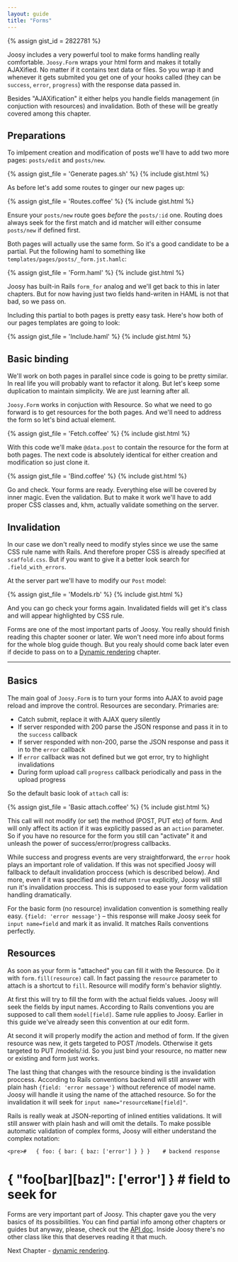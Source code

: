 ```yaml
---
layout: guide
title: "Forms"
---
```


{% assign gist_id = 2822781 %}

Joosy includes a very powerful tool to make forms handling really comfortable. `Joosy.Form` wraps your html form and makes it totally AJAXified. No matter if it contains text data or files. So you wrap it and whenever it gets submited you get one of your hooks called (they can be `success`, `error`, `progress`) with the response data passed in.

Besides "AJAXification" it either helps you handle fields management (in conjuction with resources) and invalidation. Both of these will be greatly covered among this chapter.

## Preparations

To imlpement creation and modification of posts we'll have to add two more pages: `posts/edit` and `posts/new`.

{% assign gist_file = 'Generate pages.sh' %}
{% include gist.html %}

As before let's add some routes to ginger our new pages up:

{% assign gist_file = 'Routes.coffee' %}
{% include gist.html %}

Ensure your `posts/new` route goes _before_ the `posts/:id` one. Routing does always seek for the first match and id matcher will either consume `posts/new` if defined first.

Both pages will actually use the same form. So it's a good candidate to be a partial. Put the following haml to something like `templates/pages/posts/_form.jst.hamlc`:

{% assign gist_file = 'Form.haml' %}
{% include gist.html %}

Joosy has built-in Rails `form_for` analog and we'll get back to this in later chapters. But for now having just two fields hand-writen in HAML is not that bad, so we pass on.

Including this partial to both pages is pretty easy task. Here's how both of our pages templates are going to look:

{% assign gist_file = 'Include.haml' %}
{% include gist.html %}

## Basic binding

We'll work on both pages in parallel since code is going to be pretty similar. In real life you will probably want to refactor it along. But let's keep some duplication to maintain simplicity. We are just learning after all.

`Joosy.Form` works in conjuction with Resource. So what we need to go forward is to get resources for the both pages. And we'll need to address the form so let's bind actual element.

{% assign gist_file = 'Fetch.coffee' %}
{% include gist.html %}

With this code we'll make `@data.post` to contain the resource for the form at both pages. The next code is absolutely identical for either creation and modification so just clone it.

{% assign gist_file = 'Bind.coffee' %}
{% include gist.html %}

Go and check. Your forms are ready. Everything else will be covered by inner magic. Even the validation. But to make it work we'll have to add proper CSS classes and, khm, actually validate something on the server.

## Invalidation

In our case we don't really need to modify styles since we use the same CSS rule name with Rails. And therefore proper CSS is already specified at `scaffold.css`. But if you want to give it a better look search for `.field_with_errors`.

At the server part we'll have to modify our `Post` model:

{% assign gist_file = 'Models.rb' %}
{% include gist.html %}

And you can go check your forms again. Invalidated fields will get it's class and will appear highlighted by CSS rule.

<div class="warning">
  <p>
    Forms are one of the most important parts of Joosy. You really should finish reading this chapter sooner or later. We won't need more info about forms for the whole blog guide though. But you realy should come back later even if decide to pass on to a <a href="/guides/blog/dynamic-rendering.html">Dynamic rendering</a> chapter.
  </p>
</div>

<hr class="additional" />

## Basics

The main goal of `Joosy.Form` is to turn your forms into AJAX to avoid page reload and improve the control. Resources are secondary. Primaries are:

* Catch submit, replace it with AJAX query silently
* If server responded with 200 parse the JSON response and pass it in to the `success` callback
* If server responded with non-200, parse the JSON response and pass it in to the `error` callback
* If `error` callback was not defined but we got error, try to highlight invalidations
* During form upload call `progress` callback periodically and pass in the upload progress

So the default basic look of `attach` call is:

{% assign gist_file = 'Basic attach.coffee' %}
{% include gist.html %}

This call will not modify (or set) the method (POST, PUT etc) of form. And will only affect its action if it was explicitly passed as an `action` parameter. So if you have no resource for the form you still can "activate" it and unleash the power of success/error/progress callbacks.

While success and progress events are very straightforward, the `error` hook plays an important role of validation. If this was not specified Joosy will fallback to default invalidation proccess (which is described below). And more, even if it was specified and did return `true` explicitly, Joosy will still run it's invalidation proccess. This is supposed to ease your form validation handling dramatically.

For the basic form (no resource) invalidation convention is something really easy. `{field: 'error message'}` – this response will make Joosy seek for `input name=field` and mark it as invalid. It matches Rails conventions perfectly.

## Resources

As soon as your form is "attached" you can fill it with the Resource. Do it with `form.fill(resource)` call. In fact passing the `resource` parameter to attach is a shortcut to `fill`. Resource will modify form's behavior slightly.

At first this will try to fill the form with the actual fields values. Joosy will seek the fields by input names. According to Rails conventions you are supposed to call them `model[field]`. Same rule applies to Joosy. Earlier in this guide we've already seen this convention at our edit form.

At second it will properly modify the action and method of form. If the given resource was new, it gets targeted to POST /models. Otherwise it gets targeted to PUT /models/:id. So you just bind your resource, no matter new or existing and form just works.

The last thing that changes with the resource binding is the invalidation proccess. According to Rails conventions backend will still answer with plain hash `{field: 'error message'}` without reference of model name. Joosy will handle it using the name of the attached resource. So for the invalidation it will seek for `input name="resourceName[field]"`.

<div class="info">
  <p>
    Rails is really weak at JSON-reporting of inlined entities validations. It will still answer with plain hash and will omit the details. To make possible automatic validation of complex forms, Joosy will either understand the complex notation:

    <pre>#   { foo: { bar: { baz: ['error'] } } }    # backend response
#   { "foo[bar][baz]": ['error'] }          # field to seek for</pre>
  </p>
</div>

Forms are very important part of Joosy. This chapter gave you the very basics of its possibilities. You can find partial info among other chapters or guides but anyway, please, check out the <a href="http://api.joosy.ws/classes/Joosy/Form.html">API doc</a>. Inside Joosy there's no other class like this that deserves reading it that much.

Next Chapter - [dynamic rendering](/guides/blog/dynamic-rendering.html).
